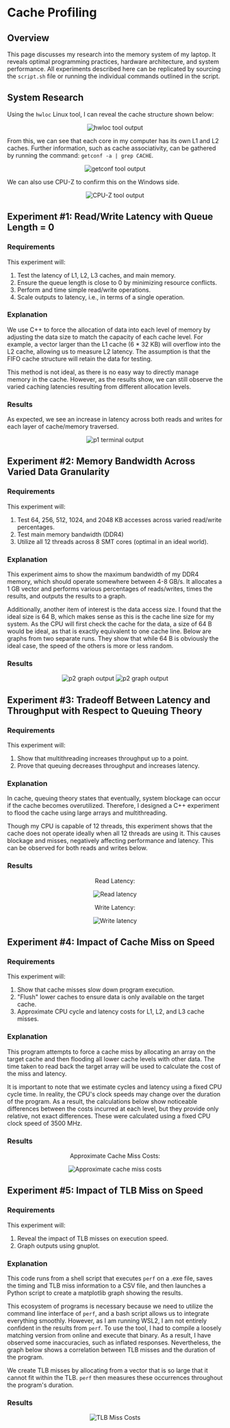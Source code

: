 
# Cache Profiling

## Overview
This page discusses my research into the memory system of my laptop. It reveals optimal programming practices, hardware architecture, and system performance. All experiments described here can be replicated by sourcing the `script.sh` file or running the individual commands outlined in the script.

## System Research
Using the `hwloc` Linux tool, I can reveal the cache structure shown below:

<p align="center">
  <img src="images/hwloc.png" alt="hwloc tool output" />
</p>

From this, we can see that each core in my computer has its own L1 and L2 caches. Further information, such as cache associativity, can be gathered by running the command: `getconf -a | grep CACHE`.

<p align="center">
  <img src="images/getconf.png" alt="getconf tool output" />
</p>

We can also use CPU-Z to confirm this on the Windows side.

<p align="center">
  <img src="images/cpu_z.png" alt="CPU-Z tool output" />
</p>

## Experiment #1: Read/Write Latency with Queue Length = 0

### Requirements
This experiment will:
1. Test the latency of L1, L2, L3 caches, and main memory.
2. Ensure the queue length is close to 0 by minimizing resource conflicts.
3. Perform and time simple read/write operations.
4. Scale outputs to latency, i.e., in terms of a single operation.

### Explanation
We use C++ to force the allocation of data into each level of memory by adjusting the data size to match the capacity of each cache level. For example, a vector larger than the L1 cache (6 * 32 KB) will overflow into the L2 cache, allowing us to measure L2 latency. The assumption is that the FIFO cache structure will retain the data for testing.

This method is not ideal, as there is no easy way to directly manage memory in the cache. However, as the results show, we can still observe the varied caching latencies resulting from different allocation levels.

### Results
As expected, we see an increase in latency across both reads and writes for each layer of cache/memory traversed.

<p align="center">
  <img src="images/p1.png" alt="p1 terminal output" />
</p>

## Experiment #2: Memory Bandwidth Across Varied Data Granularity

### Requirements
This experiment will:
1. Test 64, 256, 512, 1024, and 2048 KB accesses across varied read/write percentages.
2. Test main memory bandwidth (DDR4)
3. Utilize all 12 threads across 8 SMT cores (optimal in an ideal world).

### Explanation
This experiment aims to show the maximum bandwidth of my DDR4 memory, which should operate somewhere between 4-8 GB/s. It allocates a 1 GB vector and performs various percentages of reads/writes, times the results, and outputs the results to a graph.

Additionally, another item of interest is the data access size. I found that the ideal size is 64 B, which makes sense as this is the cache line size for my system. As the CPU will first check the cache for the data, a size of 64 B would be ideal, as that is exactly equivalent to one cache line. Below are graphs from two separate runs. They show that while 64 B is obviously the ideal case, the speed of the others is more or less random.

### Results
<p align="center">
  <img src="images/p2_1.png" alt="p2 graph output" /> <img src="images/p2_2.png" alt="p2 graph output" />
</p>

## Experiment #3: Tradeoff Between Latency and Throughput with Respect to Queuing Theory

### Requirements
This experiment will:
1. Show that multithreading increases throughput up to a point.
2. Prove that queuing decreases throughput and increases latency.

### Explanation
In cache, queuing theory states that eventually, system blockage can occur if the cache becomes overutilized. Therefore, I designed a C++ experiment to flood the cache using large arrays and multithreading.

Though my CPU is capable of 12 threads, this experiment shows that the cache does not operate ideally when all 12 threads are using it. This causes blockage and misses, negatively affecting performance and latency. This can be observed for both reads and writes below.

### Results
<p align="center">
  Read Latency:
</p>
<p align="center">
  <img src="p3/read_latency_throughput.png" alt="Read latency" /> 
</p>
<p align="center">
  Write Latency:
</p>
<p align="center">
  <img src="p3/write_latency_throughput.png" alt="Write latency" />
</p>

## Experiment #4: Impact of Cache Miss on Speed

### Requirements
This experiment will:
1. Show that cache misses slow down program execution.
2. "Flush" lower caches to ensure data is only available on the target cache.
3. Approximate CPU cycle and latency costs for L1, L2, and L3 cache misses.

### Explanation
This program attempts to force a cache miss by allocating an array on the target cache and then flooding all lower cache levels with other data. The time taken to read back the target array will be used to calculate the cost of the miss and latency.

It is important to note that we estimate cycles and latency using a fixed CPU cycle time. In reality, the CPU's clock speeds may change over the duration of the program. As a result, the calculations below show noticeable differences between the costs incurred at each level, but they provide only relative, not exact differences. These were calculated using a fixed CPU clock speed of 3500 MHz.

### Results
<p align="center">
  Approximate Cache Miss Costs:
</p>
<p align="center">
  <img src="images/p4.png" alt="Approximate cache miss costs" /> 
</p>


## Experiment #5: Impact of TLB Miss on Speed

### Requirements
This experiment will:
1. Reveal the impact of TLB misses on execution speed.
2. Graph outputs using gnuplot.

### Explanation
This code runs from a shell script that executes `perf` on a .exe file, saves the timing and TLB miss information to a CSV file, and then launches a Python script to create a matplotlib graph showing the results.

This ecosystem of programs is necessary because we need to utilize the command line interface of `perf`, and a bash script allows us to integrate everything smoothly. However, as I am running WSL2, I am not entirely confident in the results from `perf`. To use the tool, I had to compile a loosely matching version from online and execute that binary. As a result, I have observed some inaccuracies, such as inflated responses. Nevertheless, the graph below shows a correlation between TLB misses and the duration of the program.

We create TLB misses by allocating from a vector that is so large that it cannot fit within the TLB. `perf` then measures these occurrences throughout the program's duration.

### Results
<p align="center">
  <img src="p5/tlb_vs_time_nonlinear.png" alt="TLB Miss Costs" /> 
</p>
